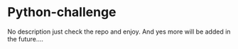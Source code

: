 # Python-challenge
No description just check the repo and enjoy.
And yes more will be added in the future....
